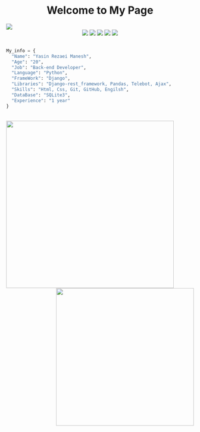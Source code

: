 <h1 align="center">Welcome to My Page</h1>

<img src="https://user-images.githubusercontent.com/74038190/212284100-561aa473-3905-4a80-b561-0d28506553ee.gif"/>

<div align=center>
  <img src="https://img.icons8.com/?size=60&id=20909&format=png&color=000000"/>
  <img src="https://img.icons8.com/?size=60&id=3BTBsJs5myRy&format=png&color=000000"/>
  <img src="https://img.icons8.com/?size=60&id=Rc0Xn5AtE8kX&format=png&color=000000"/>
  <img src="https://img.icons8.com/?size=60&id=IuuVVwsdTi2v&format=png&color=000000"/>
  <img src="https://img.icons8.com/?size=60&id=20906&format=png&color=000000"/>
</div>
<br>

```python
My_info = {
  "Name": "Yasin Rezaei Manesh",
  "Age": "20",
  "Job": "Back-end Developer",
  "Language": "Python",
  "FrameWork": "Django",
  "Libraries": "Django-rest_framework, Pandas, Telebot, Ajax",
  "Skills": "Html, Css, Git, GitHub, Engilsh",
  "DataBase": "SQLite3",
  "Experience": "1 year"
}
```
<br>

<div>
  <img src="https://github-readme-activity-graph.vercel.app/graph?username=YasinRezaeiManesh&theme=react-dark" width="450px"/>
  <img src="https://github-readme-stats.vercel.app/api?username=YasinRezaeiManesh&show_icons=true&theme=dark" width="370px" align="right"/>
</div>
<!-- <div align="center">
  <img src="https://github-readme-stats.vercel.app/api?username=YasinRezayeeManesh&show_icons=true&theme=dark"/>
</div> -->
